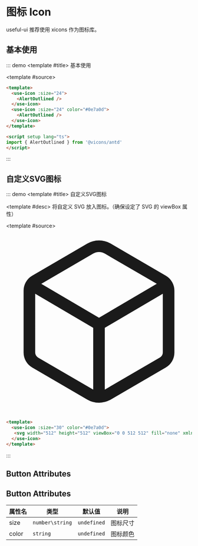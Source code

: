 # 图标 Icon 

useful-ui 推荐使用 xicons 作为图标库。

## 基本使用

::: demo
<template #title>
基本使用
</template>

<template #source>
<use-icon :size="30">
  <AlertOutlined />
</use-icon>
<use-icon :size="30" color="#0e7a0d">
  <AlertOutlined />
</use-icon>
</template>

```html
<template>
  <use-icon :size="24">
    <AlertOutlined />
  </use-icon>
  <use-icon :size="24" color="#0e7a0d">
    <AlertOutlined />
  </use-icon>
</template>

<script setup lang="ts">
import { AlertOutlined } from '@vicons/antd'
</script>
```
:::

## 自定义SVG图标

::: demo
<template #title>
自定义SVG图标
</template>

<template #desc>
将自定义 SVG 放入图标。（确保设定了 SVG 的 viewBox 属性）
</template>

<template #source>
<use-icon :size="30">
  <svg width="512" height="512" viewBox="0 0 512 512" fill="none" xmlns="http://www.w3.org/2000/svg"><path d="M69 153.99L256 263.99M256 263.99L443 153.99M256 263.99V463.99M448 341.37V170.61C447.993 165.021 446.523 159.531 443.735 154.687C440.947 149.843 436.939 145.814 432.11 143L280.11 54.54C272.787 50.2765 264.464 48.0303 255.99 48.0303C247.516 48.0303 239.193 50.2765 231.87 54.54L79.89 143C75.0609 145.814 71.053 149.843 68.2652 154.687C65.4773 159.531 64.0068 165.021 64 170.61V341.37C64.0033 346.962 65.4722 352.456 68.2602 357.304C71.0482 362.152 75.058 366.185 79.89 369L231.89 457.46C239.215 461.718 247.537 463.96 256.01 463.96C264.483 463.96 272.805 461.718 280.13 457.46L432.13 369C436.958 366.182 440.964 362.148 443.748 357.301C446.533 352.453 447.999 346.96 448 341.37Z" stroke="currentColor" stroke-width="32" stroke-linecap="round" stroke-linejoin="round"></path></svg>
</use-icon>
</template>

```html
<template>
  <use-icon :size="30" color="#0e7a0d">
   <svg width="512" height="512" viewBox="0 0 512 512" fill="none" xmlns="http://www.w3.org/2000/svg"><path d="M69 153.99L256 263.99M256 263.99L443 153.99M256 263.99V463.99M448 341.37V170.61C447.993 165.021 446.523 159.531 443.735 154.687C440.947 149.843 436.939 145.814 432.11 143L280.11 54.54C272.787 50.2765 264.464 48.0303 255.99 48.0303C247.516 48.0303 239.193 50.2765 231.87 54.54L79.89 143C75.0609 145.814 71.053 149.843 68.2652 154.687C65.4773 159.531 64.0068 165.021 64 170.61V341.37C64.0033 346.962 65.4722 352.456 68.2602 357.304C71.0482 362.152 75.058 366.185 79.89 369L231.89 457.46C239.215 461.718 247.537 463.96 256.01 463.96C264.483 463.96 272.805 461.718 280.13 457.46L432.13 369C436.958 366.182 440.964 362.148 443.748 357.301C446.533 352.453 447.999 346.96 448 341.37Z" stroke="currentColor" stroke-width="32" stroke-linecap="round" stroke-linejoin="round"></path></svg>
  </use-icon>
</template>
```
:::


## Button Attributes
<h2>Button Attributes</h2>

| 属性名  | 类型            | 默认值   | 说明     | 
| ----- | --------------- | -------- | -------- |
| size  | `number\string` | `undefined` | 图标尺寸 |
| color | `string`         | `undefined` | 图标颜色 |
